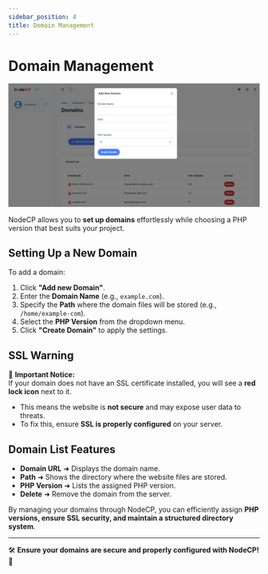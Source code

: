 ```yaml
---
sidebar_position: 4
title: Domain Management
---
```


# Domain Management

![Domain Setup](../../static/img/screens/screen_domain.png)

NodeCP allows you to **set up domains** effortlessly while choosing a PHP version that best suits your project.

## Setting Up a New Domain

To add a domain:
1. Click **"Add new Domain"**.
2. Enter the **Domain Name** (e.g., `example.com`).
3. Specify the **Path** where the domain files will be stored (e.g., `/home/example-com`).
4. Select the **PHP Version** from the dropdown menu.
5. Click **"Create Domain"** to apply the settings.

## SSL Warning
🚨 **Important Notice:**  
If your domain does not have an SSL certificate installed, you will see a **red lock icon** next to it.  
- This means the website is **not secure** and may expose user data to threats.
- To fix this, ensure **SSL is properly configured** on your server.

## Domain List Features

- **Domain URL** ➜ Displays the domain name.
- **Path** ➜ Shows the directory where the website files are stored.
- **PHP Version** ➜ Lists the assigned PHP version.
- **Delete** ➜ Remove the domain from the server.

By managing your domains through NodeCP, you can efficiently assign **PHP versions, ensure SSL security, and maintain a structured directory system**.

---
🛠 **Ensure your domains are secure and properly configured with NodeCP!** 🚀
